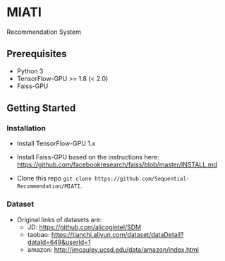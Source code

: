 # MIATI
Recommendation System
## Prerequisites

- Python 3
- TensorFlow-GPU >= 1.8 (< 2.0)
- Faiss-GPU 

## Getting Started

### Installation

- Install TensorFlow-GPU 1.x

- Install Faiss-GPU based on the instructions here: https://github.com/facebookresearch/faiss/blob/master/INSTALL.md

- Clone this repo `git clone https://github.com/Sequential-Recommendation/MIATI`.

### Dataset

- Original links of datasets are:
  - JD: https://github.com/alicogintel/SDM
  - taobao: https://tianchi.aliyun.com/dataset/dataDetail?dataId=649&userId=1
  - amazon: http://jmcauley.ucsd.edu/data/amazon/index.html

